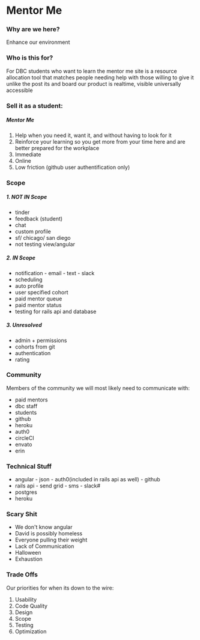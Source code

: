 # Mentor Me

###  Why are we here?
Enhance our environment

### Who is this for?
For DBC students who want to learn the mentor me site is a resource allocation tool that matches people needing help with those willing to give it unlike the post its and board our product is realtime, visible universally accessible

### Sell it as a student:

##### Mentor Me

1. Help when you need it, want it, and without having to look for it
2. Reinforce your learning so you get more from your time here and are better prepared for the workplace
3. Immediate
4. Online
5. Low friction (github user authentification only)

### Scope
##### 1. NOT IN Scope
- tinder
- feedback (student)
- chat
- custom profile
- sf/ chicago/ san diego
- not testing view/angular

##### 2. IN Scope
- notification - email - text - slack
- scheduling
- auto profile
- user specified cohort
- paid mentor queue
- paid mentor status
- testing for rails api and database

##### 3. Unresolved
- admin + permissions
- cohorts from git
- authentication
- rating

### Community
Members of the community we will most likely need to communicate with:

- paid mentors
- dbc staff
- students
- github
- heroku
- auth0
- circleCI
- envato
- erin

### Technical Stuff
- angular - json - auth0(included in rails api as well) - github
- rails api - send grid - sms - slack#
- postgres
- heroku

### Scary Shit
- We don't know angular
- David is possibly homeless
- Everyone pulling their weight
- Lack of Communication
- Halloween
- Exhaustion

### Trade Offs
Our priorities for when its down to the wire:

1. Usability
2. Code Quality
3. Design
4. Scope
5. Testing
6. Optimization
